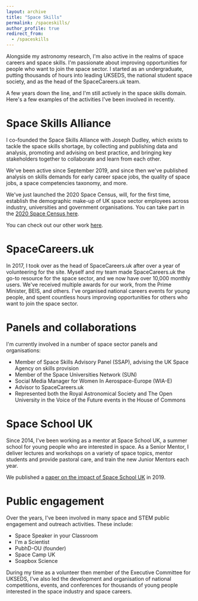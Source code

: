 ```yaml
---
layout: archive
title: "Space Skills"
permalink: /spaceskills/
author_profile: true
redirect_from:
  - /spaceskills
---
```


Alongside my astronomy research, I'm also active in the realms of space careers and space skills. I'm passionate about improving opportunities for people who want to join the space sector. I started as an undergraduate, putting thousands of hours into leading UKSEDS, the national student space society, and as the head of the SpaceCareers.uk team. 

A few years down the line, and I'm still actively in the space skills domain. Here's a few examples of the activities I've been involved in recently.

Space Skills Alliance
======
I co-founded the Space Skills Alliance with Joseph Dudley, which exists to tackle the space skills shortage, by collecting and publishing data and analysis, promoting and advising on best practice, and bringing key stakeholders together to collaborate and learn from each other.

We've been active since September 2019, and since then we've published analysis on skills demands for early career space jobs, the quality of space jobs, a space competencies taxonomy, and more.

We've just launched the 2020 Space Census, will, for the first time, establish the demographic make-up of UK space sector employees across industry, universities and government organisations. You can take part in the [2020 Space Census here](http://census.spaceskills.org/). 

You can check out our other work [here](https://spaceskills.org/).

SpaceCareers.uk
======
In 2017, I took over as the head of SpaceCareers.uk after over a year of volunteering for the site. Myself and my team made SpaceCareers.uk the go-to resource for the space sector, and we now have over 10,000 monthly users. We've received multiple awards for our work, from the Prime Minister, BEIS, and others. I've organised national careers events for young people, and spent countless hours improving opportunities for others who want to join the space sector.

Panels and collaborations
======
I'm currently involved in a number of space sector panels and organisations:
* Member of Space Skills Advisory Panel (SSAP), advising the UK Space Agency on skills provision
* Member of the Space Universities Network (SUN)
* Social Media Manager for Women In Aerospace-Europe (WIA-E)
* Advisor to SpaceCareers.uk
* Represented both the Royal Astronomical Society and The Open University in the Voice of the Future events in the House of Commons

Space School UK
======
Since 2014, I've been working as a mentor at Space School UK, a summer school for young people who are interested in space. As a Senior Mentor, I deliver lectures and workshops on a variety of space topics, mentor students and provide pastoral care, and train the new Junior Mentors each year.

We published a [paper on the impact of Space School UK](https://arxiv.org/ftp/arxiv/papers/2006/2006.06680.pdf) in 2019.

Public engagement
======
Over the years, I've been involved in many space and STEM public engagement and outreach activities. These include:
* Space Speaker in your Classroom
* I'm a Scientist
* PubhD-OU (founder)
* Space Camp UK
* Soapbox Science

During my time as a volunteer then member of the Executive Committee for UKSEDS, I've also led the development and organisation of national competitions, events, and conferences for thousands of young people interested in the space industry and space careers.

